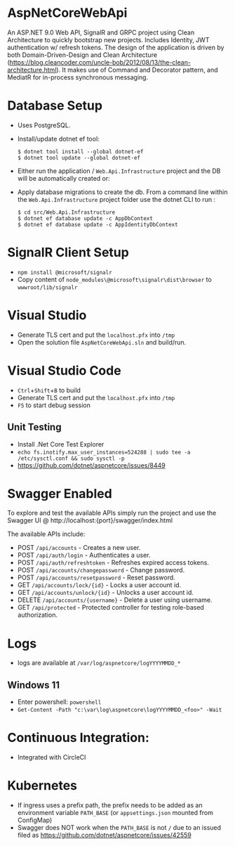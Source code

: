 # AspNetCoreWebApi

An ASP.NET 9.0 Web API, SignalR and GRPC project using Clean Architecture to quickly bootstrap new projects. Includes Identity, JWT authentication w/ refresh tokens. The design of the application is driven by both Domain-Driven-Design and Clean Architecture (https://blog.cleancoder.com/uncle-bob/2012/08/13/the-clean-architecture.html). It makes use of Command and Decorator pattern, and MediatR for in-process synchronous messaging.

# Database Setup

- Uses PostgreSQL.
- Install/update dotnet ef tool:

  ```
  $ dotnet tool install --global dotnet-ef
  $ dotnet tool update --global dotnet-ef
  ```

- Either run the application / `Web.Api.Infrastructure` project and the DB will be automatically created or:
- Apply database migrations to create the db. From a command line within the `Web.Api.Infrastructure` project folder use the dotnet CLI to run :

  ```
  $ cd src/Web.Api.Infrastructure
  $ dotnet ef database update -c AppDbContext
  $ dotnet ef database update -c AppIdentityDbContext
  ```

# SignalR Client Setup

- `npm install @microsoft/signalr`
- Copy content of `node_modules\@microsoft\signalr\dist\browser` to `wwwroot/lib/signalr`

# Visual Studio

- Generate TLS cert and put the `localhost.pfx` into `/tmp`
- Open the solution file <code>AspNetCoreWebApi.sln</code> and build/run.

# Visual Studio Code

- `Ctrl`+`Shift`+`B` to build
- Generate TLS cert and put the `localhost.pfx` into `/tmp`
- `F5` to start debug session

## Unit Testing

- Install .Net Core Test Explorer
- `echo fs.inotify.max_user_instances=524288 | sudo tee -a /etc/sysctl.conf && sudo sysctl -p`
- https://github.com/dotnet/aspnetcore/issues/8449

# Swagger Enabled

To explore and test the available APIs simply run the project and use the Swagger UI @ http://localhost:{port}/swagger/index.html

The available APIs include:

- POST `/api/accounts` - Creates a new user.
- POST `/api/auth/login` - Authenticates a user.
- POST `/api/auth/refreshtoken` - Refreshes expired access tokens.
- POST `/api/accounts/changepassword` - Change password.
- POST `/api/accounts/resetpassword` - Reset password.
- GET `/api/accounts/lock/{id}` - Locks a user account id.
- GET `/api/accounts/unlock/{id}` - Unlocks a user account id.
- DELETE `/api/accounts/{username}` - Delete a user using username.
- GET `/api/protected` - Protected controller for testing role-based authorization.

# Logs
- logs are available at `/var/log/aspnetcore/logYYYYMMDD_*`

## Windows 11
- Enter powershell: `powershell`
- `Get-Content -Path "c:\var\log\aspnetcore\logYYYYMMDD_<foo>" -Wait`

# Continuous Integration:

- Integrated with CircleCI

# Kubernetes

- If ingress uses a prefix path, the prefix needs to be added as an environment variable `PATH_BASE` (or `appsettings.json` mounted from ConfigMap)
- Swagger does NOT work when the `PATH_BASE` is not `/` due to an issued filed as https://github.com/dotnet/aspnetcore/issues/42559
